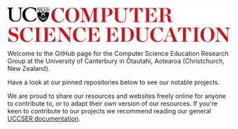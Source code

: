 ![Logo for the University of Canterbury Computer Science Education Research Group](profile/logo.png)

Welcome to the GitHub page for the Computer Science Education Research Group at the University of Canterbury in Ōtautahi, Aotearoa (Christchurch, New Zealand).

Have a look at our pinned repositories below to see our notable projects.

We are proud to share our resources and websites freely online for anyone to contribute to, or to adapt their own version of our resources.
If you're keen to contribute to our projects we recommend reading our general [UCCSER documentation](https://uccser.github.io/).
